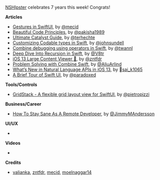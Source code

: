 [NSHIpster](https://nshipster.com/) celebrates 7 years this week! Congrats!


**Articles**

* [Gestures in SwiftUI](https://mecid.github.io/2019/07/10/gestures-in-swiftui/), by [@mecid](https://twitter.com/mecid)
* [Beautiful Code Principles](https://medium.com/flawless-app-stories/beautiful-code-principles-39420873eff8), by [@pakisha1989](https://twitter.com/pakisha1989)
* [Ultimate Catalyst Guide](https://appventure.me/guides/catalyst/intro.html), by [@terhechte](https://twitter.com/terhechte)
* [Customizing Codable types in Swift](https://www.swiftbysundell.com/posts/customizing-codable-types-in-swift), by [@johnsundell](https://twitter.com/johnsundell)
* [Combine debugging using operators in Swift](https://www.avanderlee.com/debugging/combine-swift/), by [@twannl](https://www.twitter.com/twannl)
* [Deep Dive Into Recursion in Swift](https://www.vadimbulavin.com/recursion-in-swift/), by [@V8tr](https://twitter.com/V8tr)
* [iOS 13 Large Content Viewer 🔎](https://www.fivestars.blog/code/large-content-viewer.html), by [@zntfdr](https://twitter.com/zntfdr)
* [Problem Solving with Combine Swift](https://medium.com/flawless-app-stories/problem-solving-with-combine-swift-4751885fda77), by [@AliuArlind](https://twitter.com/AliuArlind)
* [What’s New in Natural Language APIs in iOS 13](https://www.appcoda.com/natural-language-apis-ios-13/), by [sai_k1065](https://twitter.com/sai_k1065)
* [A Brief Tour of Swift UI](https://www.bignerdranch.com/blog/a-brief-tour-of-swift-ui/), by [@paradoxed](https://twitter.com/paradoxed)

**Tools/Controls**

* [GridStack - A flexible grid layout view for SwiftUI](https://github.com/pietropizzi/GridStack), by [@pietropizzi](https://twitter.com/pietropizzi)

**Business/Career**

* [How To Stay Sane As A Remote Developer](https://medium.com/swlh/how-to-stay-sane-as-a-remote-developer-48377bae99d3), by [@JimmyMAndersson](https://twitter.com/JimmyMAndersson)

**UI/UX**

* 

**Videos**

* 

**Credits**

* [valianka](https://github.com/valianka), [zntfdr](https://github.com/zntfdr), [mecid](https://github.com/mecid), [moelnaggar14](https://github.com/MoElnaggar14)
